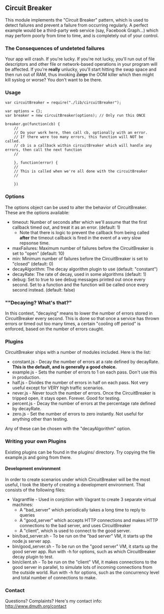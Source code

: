 
## Circuit Breaker

This module implements the "Circuit Breaker" pattern, which is used to detect failures and prevent a failure from occurring regularly.  A perfect example would be a third-party web service (say, Facebook Graph…) which may perform poorly from time to time, and is completely out of your control.

### The Consequences of undeteted failures

Your app will crash.  If you're lucky.  If you're not lucky, you'll run out of file descriptors and other file or network-based operations in your program will be affected.  If you're **really** unlucky, you'll start hitting the swap space and then run out of RAM, thus invoking ~~Zalgo~~ the OOM killer which then might kill syslog or worse?  You don't want to be there.


### Usage

    var circuitBreaker = require("./lib/circuitBreaker");
    
    var options = {};
    var breaker = new circuitBreaker(options); // Only run this ONCE
    
    breaker.go(function(cb) {
        //
        // Do your work here, then call cb, optionally with an error.
        // If there were too many errors, this function will NOT be called.
        // cb is a callback within circuitBreaker which will handle any errors, then call the next function
        //
    	
        }, function(error) {
        //
        // This is called when we're all done with the circuitBreaker
        // 

        })


### Options

The options object can be used to alter the behavior of CircuitBreaker.  These are the options available:

- timeout: Number of seconds after which we'll assume that the first callback timed out, and treat it as an error. (default: 1)
   - Note that there is logic to prevent the callback from being called **after** the timeout callback is fired in the event of a very slow repsonse time.
- maxFailures: Maximum number of failures before the CircuitBreaker is set to "open" (default: 10)
- min: Minimum number of failures before the CircuitBreaker is set to "closed" (default: 0)
- decayAlgorithm: The decay algorithm plugin to use (default: "constant")
- decayRate: The rate of decay, used in some algorithms (default: 1)
- debug: Set to true to see debug messages printed out once every second. Set to a function and the function will be called once every second instead. (default: false)

    
### ""Decaying? What's that?"

In this context, "decaying" means to lower the number of errors stored in CircuitBreaker every second.  This is done so that once a service has thrown errors or timed out too many times, a certain "cooling off period" is enforced, based on the number of errors caught.
    
### Plugins

CircuitBreaker ships with a number of modules included.  Here is the list:

- constant.js - Decay the number of errors at a rate defined by decayRate.  **This is the default, and is generally a good choice.**
- example.js - Sets the number of errors to 1 on each pass.  Don't use this in production.
- half.js - Divides the number of errors in half on each pass.  Not very useful except for VERY high traffic scenarios.
- never.js - Never touch the number of errors. Once the CircuitBreaker is tripped open, it stays open.  Forever. Good for testing.
- percent.js - Decay the number of errors at the percentage rate defined by decayRate.
- zero.js - Set the number of errors to zero instantly.  Not useful for anything other than testing.

Any of these can be chosen with the "decayAlgorithm" option.

### Writing your own Plugins

Existing plugins can be found in the plugins/ directory.  Try copying the file example.js and going from there.

#### Development environment

In order to create scenarios under which CircuitBreaker will be the most useful, I took the liberty of creating a development environment.  That consists of the following files:
- Vagrantfile - Used in conjction with Vagrant to create 3 separate virtual machines: 
   - A "bad_server" which periodically takes a long time to reply to queries
   - A "good_server" which accepts HTTP connections and makes HTTP connections to the bad server, and uses CircuitBreaker
   - A "client", which is used to connect to the good server.
- bin/bad_server.sh - To be run on the "bad server" VM, it starts up the node.js server app.
- bin/good_server.sh - To be run on the "good server" VM, it starts up the good server app. Run with -h for options, such as which CircuitBreaker decay plugin to test.
- bin/client.sh - To be run on the "client" VM, it makes connections to the good server in parallel, to simulate lots of incoming connections from the outside world. Run with -h for options, such as the concurrency level and total number of connections to make.



### Contact

Questions? Complaints? Here's my contact info: http://www.dmuth.org/contact
